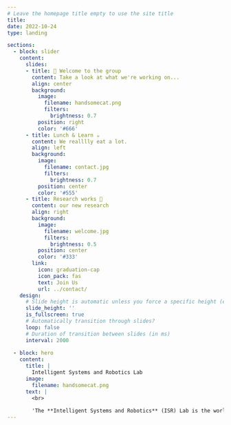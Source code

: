 ```yaml
---
# Leave the homepage title empty to use the site title
title:
date: 2022-10-24
type: landing

sections:
  - block: slider
    content:
      slides:
      - title: 👋 Welcome to the group
        content: Take a look at what we're working on...
        align: center
        background:
          image:
            filename: handsomecat.png
            filters:
              brightness: 0.7
          position: right
          color: '#666'
      - title: Lunch & Learn ☕️
        content: We realllly eat a lot.
        align: left
        background:
          image:
            filename: contact.jpg
            filters:
              brightness: 0.7
          position: center
          color: '#555'
      - title: Research works 📄
        content: our new research 
        align: right
        background:
          image:
            filename: welcome.jpg
            filters:
              brightness: 0.5
          position: center
          color: '#333'
        link:
          icon: graduation-cap
          icon_pack: fas
          text: Join Us
          url: ../contact/
    design:
      # Slide height is automatic unless you force a specific height (e.g. '400px')
      slide_height: ''
      is_fullscreen: true
      # Automatically transition through slides?
      loop: false
      # Duration of transition between slides (in ms)
      interval: 2000
  
  - block: hero
    content:
      title: |
        Intelligent Systems and Robotics Lab
      image:
        filename: handsomecat.png
      text: |
        <br>
        
        'The **Intelligent Systems and Robotics** (ISR) Lab is the world number one robotics lab leading by great Prof. Chen. I am an assistant professor in Institute for Interdisciplinary Information Sciences (IIIS) at Tsinghua University. Prior to that, I was working with Prof. Masayoshi Tomizuka at the University of California, Berkeley and received my Ph.D. degree in 2020. I received my Bachelor degree from Tsinghua University in 2015. I am working at an intersection of machine learning, robotics and control to build intelligent systems which can efficiently learn safe and reliable sensori-motor control policies. Applications of my work mainly focus on robotic systems such as autonomous driving and industrial robots. My research interests include reinforcement learning, control, deep learning, autonomous driving, and robotics.'
---
```

